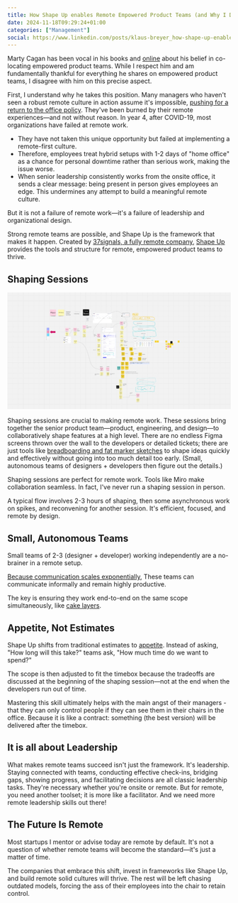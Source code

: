 ```yaml
---
title: How Shape Up enables Remote Empowered Product Teams (and Why I Disagree with Marty Cagan)
date: 2024-11-18T09:29:24+01:00
categories: ["Management"]
social: https://www.linkedin.com/posts/klaus-breyer_how-shape-up-enables-remote-empowered-product-activity-7264195790175186946-y-8T?
---
```


Marty Cagan has been vocal in his books and [online](https://www.svpg.com/discovery-when-working-remotely/) about his belief in co-locating empowered product teams. While I respect him and am fundamentally thankful for everything he shares on empowered product teams, I disagree with him on this precise aspect.

First, I understand why he takes this position. Many managers who haven't seen a robust remote culture in action assume it's impossible, [pushing for a return to the office policy](https://www.forbes.com/sites/karadennison/2024/07/10/how-return-to-office-policies-are-impacting-employees-in-2024/). They've been burned by their remote experiences—and not without reason. In year 4, after COVID-19, most organizations have failed at remote work.

- They have not taken this unique opportunity but failed at implementing a remote-first culture.
- Therefore, employees treat hybrid setups with 1-2 days of "home office" as a chance for personal downtime rather than serious work, making the issue worse.
- When senior leadership consistently works from the onsite office, it sends a clear message: being present in person gives employees an edge. This undermines any attempt to build a meaningful remote culture.

But it is not a failure of remote work—it's a failure of leadership and organizational design.

Strong remote teams are possible, and Shape Up is the framework that makes it happen. Created by [37signals, a fully remote company](https://37signals.com/podcast/the-challenges-of-remote-work/), [Shape Up](https://basecamp.com/shapeup) provides the tools and structure for remote, empowered product teams to thrive.

## Shaping Sessions

![Shaping Session](shape-up-remote-empowered-product-teams.jpg)

Shaping sessions are crucial to making remote work. These sessions bring together the senior product team—product, engineering, and design—to collaboratively shape features at a high level. There are no endless Figma screens thrown over the wall to the developers or detailed tickets; there are just tools like [breadboarding and fat marker sketches](https://basecamp.com/shapeup/1.3-chapter-04) to shape ideas quickly and effectively without going into too much detail too early. (Small, autonomous teams of designers + developers then figure out the details.)

Shaping sessions are perfect for remote work. Tools like Miro make collaboration seamless. In fact, I've never run a shaping session in person.

A typical flow involves 2-3 hours of shaping, then some asynchronous work on spikes, and reconvening for another session. It's efficient, focused, and remote by design.

## Small, Autonomous Teams

Small teams of 2-3 (designer + developer) working independently are a no-brainer in a remote setup.

[Because communication scales exponentially](https://www.corporate-rebels.com/blog/metcalfe-law), These teams can communicate informally and remain highly productive.

The key is ensuring they work end-to-end on the same scope simultaneously, like [cake layers](https://basecamp.com/shapeup/3.3-chapter-12).

## Appetite, Not Estimates

Shape Up shifts from traditional estimates to [appetite](https://basecamp.com/shapeup/1.2-chapter-03). Instead of asking, "How long will this take?" teams ask, "How much time do we want to spend?"

The scope is then adjusted to fit the timebox because the tradeoffs are discussed at the beginning of the shaping session—not at the end when the developers run out of time.

Mastering this skill ultimately helps with the main angst of their managers - that they can only control people if they can see them in their chairs in the office. Because it is like a contract: something (the best version) will be delivered after the timebox.

## It is all about Leadership

What makes remote teams succeed isn't just the framework. It's leadership. Staying connected with teams, conducting effective check-ins, bridging gaps, showing progress, and facilitating decisions are all classic leadership tasks. They're necessary whether you're onsite or remote. But for remote, you need another toolset; it is more like a facilitator. And we need more remote leadership skills out there!

## The Future Is Remote

Most startups I mentor or advise today are remote by default. It's not a question of whether remote teams will become the standard—it's just a matter of time.

The companies that embrace this shift, invest in frameworks like Shape Up, and build remote solid cultures will thrive. The rest will be left chasing outdated models, forcing the ass of their employees into the chair to retain control.
